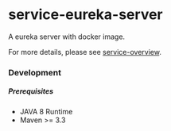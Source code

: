 # service-eureka-server

A eureka server with docker image.

For more details, please see [service-overview](https://github.com/dotterbear/service-overview).

### Development

##### Prerequisites
* JAVA 8 Runtime
* Maven >= 3.3